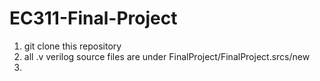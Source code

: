 # EC311-Final-Project
1) git clone this repository
2) all .v verilog source files are under FinalProject/FinalProject.srcs/new
3) 

